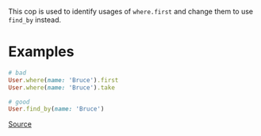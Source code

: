 
This cop is used to identify usages of `where.first` and
change them to use `find_by` instead.

# Examples

```ruby
# bad
User.where(name: 'Bruce').first
User.where(name: 'Bruce').take

# good
User.find_by(name: 'Bruce')
```

[Source](http://www.rubydoc.info/gems/rubocop/RuboCop/Cop/Rails/FindBy)